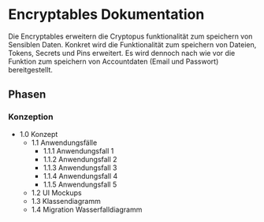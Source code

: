 # Encryptables Dokumentation

Die Encryptables erweitern die Cryptopus funktionalität zum speichern von Sensiblen Daten. Konkret wird die Funktionalität zum speichern von Dateien, Tokens, Secrets und Pins erweitert. Es wird dennoch nach wie vor die Funktion zum speichern von Accountdaten (Email und Passwort) bereitgestellt.

## Phasen

### Konzeption

* 1.0 Konzept
  * 1.1 Anwendungsfälle
      * 1.1.1 Anwendungsfall 1
      * 1.1.2 Anwendungsfall 2
      * 1.1.3 Anwendungsfall 3
      * 1.1.4 Anwendungsfall 4
      * 1.1.5 Anwendungsfall 5
  * 1.2 UI Mockups
  * 1.3 Klassendiagramm
  * 1.4 Migration Wasserfalldiagramm